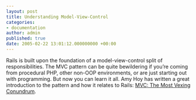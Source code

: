 ```yaml
---
layout: post
title: Understanding Model-View-Control
categories:
- documentation
author: admin
published: true
date: 2005-02-22 13:01:12.000000000 +00:00
---
```

<p>Rails is built upon the foundation of a model-view-control split of responsibilities. The <span class="caps">MVC</span> pattern can be quite bewildering if you&#8217;re coming from procedural <span class="caps">PHP</span>, other non-<span class="caps">OOP</span> environments, or are just starting out with programming. But now you can learn it all. Amy Hoy has written a great introduction to the pattern and how it relates to Rails: <a href="http://www.slash7.com/flashback/2005/02/mvc_the_most_ve.html"><span class="caps">MVC</span>: The Most Vexing Conundrum</a>.</p>